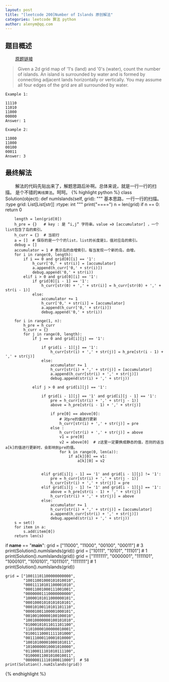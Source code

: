 ```yaml
---
layout: post
title: "[leetcode 200]Number of Islands 原创解法"
categories: leetcode 算法 python
author: alenym@qq.com
---
```


## 题目概述 ## 

&nbsp;
&nbsp;
&nbsp;
&nbsp;
[原题链接](https://leetcode.com/problems/number-of-islands/)
      

> Given a 2d grid map of '1's (land) and '0's (water), count the number of islands. An island is surrounded by water and is formed by connecting adjacent lands horizontally or vertically. You may assume all four edges of the grid are all surrounded by water.

	Example 1:
	
	11110
	11010
	11000
	00000
	Answer: 1
	
	Example 2:
	
	11000
	11000
	00100
	00011
	Answer: 3


## 最终解法 ##

&nbsp;
&nbsp;
&nbsp;
&nbsp;
解法的代码先贴出来了，解题思路后补啊。总体来说，就是一行一行的扫描。
是个不错的`离线算法`。呵呵。
{% highlight python %}
class Solution(object):
    def numIslands(self, grid):
        """
        基本思路，一行一行的扫描。
        :type grid: List[List[str]]
        :rtype: int
        """
        print("====")
        n = len(grid)
        if n == 0: return 0

        length = len(grid[0])
        h_pre = {}   # key : 是 “i,j” 字符串。value =》 [accumulator] ，一个list包含了岛的索引。
        h_curr = {}  # 当前行
        a = []  # 保存的是一个个的list，list的长度是1，值对应岛的索引。
        debug = []
        accumulator = 1 # 表示岛的自增索引，每当发现一个新的岛，自增。
        for i in range(0, length):
            if i == 0 and grid[0][i] == '1':
                h_curr['0,' + str(i)] = [accumulator]
                a.append(h_curr['0,' + str(i)])
                debug.append('0,' + str(i))
            elif i > 0 and grid[0][i] == '1':
                if grid[0][i - 1] == '1':
                    h_curr[str(0) + ',' + str(i)] = h_curr[str(0) + ',' + str(i - 1)]
                else:
                    accumulator += 1
                    h_curr['0,' + str(i)] = [accumulator]
                    a.append(h_curr['0,' + str(i)])
                    debug.append('0,' + str(i))

        for i in range(1, n):
            h_pre = h_curr
            h_curr = {}
            for j in range(0, length):
                if j == 0 and grid[i][j] == '1':

                    if grid[i - 1][j] == '1':
                        h_curr[str(i) + ',' + str(j)] = h_pre[str(i - 1) + ',' + str(j)]
                    else:
                        accumulator += 1
                        h_curr[str(i) + ',' + str(j)] = [accumulator]
                        a.append(h_curr[str(i) + ',' + str(j)])
                        debug.append(str(i) + ',' + str(j))

                elif j > 0 and grid[i][j] == '1':

                    if grid[i - 1][j] == '1' and grid[i][j - 1] == '1':
                        pre = h_curr[str(i) + ',' + str(j - 1)]
                        above = h_pre[str(i - 1) + ',' + str(j)]

                        if pre[0] == above[0]:
                            # 对pre的值进行更新
                            h_curr[str(i) + ',' + str(j)] = pre
                        else :
                            h_curr[str(i) + ',' + str(j)] = above
                            v1 = pre[0]
                            v2 = above[0]  # z这里一定要换成静态的值，否则的话当a[k]的值进行更新时，会影响到pre的值。
                            for k in range(0, len(a)):
                                if a[k][0] == v1:
                                    a[k][0] = v2


                    elif grid[i][j - 1] == '1' and grid[i - 1][j] != '1':
                        pre = h_curr[str(i) + ',' + str(j - 1)]
                        h_curr[str(i) + ',' + str(j)] = pre
                    elif grid[i][j - 1] != '1' and grid[i - 1][j] == '1':
                        above = h_pre[str(i - 1) + ',' + str(j)]
                        h_curr[str(i) + ',' + str(j)] = above
                    else:
                        accumulator += 1
                        h_curr[str(i) + ',' + str(j)] = [accumulator]
                        a.append(h_curr[str(i) + ',' + str(j)])
                        debug.append(str(i) + ',' + str(j))
        s = set()
        for item in a:
            s.add(item[0])
        return len(s)


if __name__ == "__main__":
    grid = ["11000",
            "11000",
            "00100",
            "00011"]  # 3
    print(Solution().numIslands(grid))
    grid = ["10111",
            "10101",
            "11101"]  # 1
    print(Solution().numIslands(grid))
    grid = ["1111111",
            "0000001",
            "1111101",
            "1000101",
            "1010101",
            "1011101",
            "1111111"]  # 1
    print(Solution().numIslands(grid))


    grid = ["10011101100000000000",
            "10011001000101010010",
            "00011110101100001010",
            "00011001000111001001",
            "00000001110000000000",
            "10000101011000000101",
            "00010001010101010101",
            "00010100110101101110",
            "00001001100001000101",
            "00100100000100100010",
            "10010000000100101010",
            "01000101011011101100",
            "11010000100000010001",
            "01001110001111101000",
            "00111000110001010000",
            "10010100001000101011",
            "10100000010001010000",
            "01100011101010111100",
            "01000011001010010011",
            "00000011110100011000"]  # 58
    print(Solution().numIslands(grid))
{% endhighlight %}
